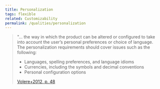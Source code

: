 ```yaml
---
title: Personalization
tags: flexible
related: Customizability
permalink: /qualities/personalization
---
```


>"... the way in which the product can be altered or configured to take into account the user’s personal preferences or choice of language. 
>The personalization requirements should cover issues such as the following:
>
>* Languages, spelling preferences, and language idioms 
>* Currencies, including the symbols and decimal conventions
>* Personal configuration options 
>
>[Volere+2012, p. 48](/references/#volere)

